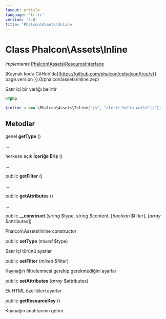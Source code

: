 ```yaml
---
layout: article
language: 'tr-tr'
version: '4.0'
title: 'Phalcon\Assets\Inline'
---
```

# Class **Phalcon\Assets\Inline**

*implements* [Phalcon\Assets\ResourceInterface](Phalcon_Assets_ResourceInterface)

[Kaynak kodu GitHub'da](https://github.com/phalcon/cphalcon/tree/v{{ page.version }}.0/phalcon/assets/inline.zep)

Satır içi bir varlığı belirtir

```php
<?php

$inline = new \Phalcon\Assets\Inline("js", "alert('hello world');");

```

## Metodlar

genel **getType** ()

...

herkese açık **İçeriğe Eriş** ()

...

public **getFilter** ()

...

public **getAttributes** ()

...

public **__construct** (*string* $type, *string* $content, [*boolean* $filter], [*array* $attributes])

Phalcon\Assets\Inline constructor

public **setType** (*mixed* $type)

Satır içi türünü ayarlar

public **setFilter** (*mixed* $filter)

Kaynağın filtrelenmesi gerekip gerekmediğini ayarlar

public **setAttributes** (*array* $attributes)

Ek HTML özellikleri ayarlar

public **getResourceKey** ()

Kaynağın anahtarının getirir.